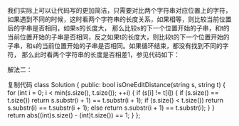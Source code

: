 我们实际上可以让代码写的更加简洁，只需要对比两个字符串对应位置上的字符，如果遇到不同的时候，这时看两个字符串的长度关系，如果相等，则比较当前位置后的字串是否相同，如果s的长度大，
那么比较s的下一个位置开始的子串，和t的当前位置开始的子串是否相同，反之如果t的长度大，则比较t的下一个位置开始的子串，和s的当前位置开始的子串是否相同。如果循环结束，都没有找到不同的字符，
那么此时看两个字符串的长度是否相差1，参见代码如下：



解法二：

复制代码
class Solution {
public:
bool isOneEditDistance(string s, string t) {
for (int i = 0; i < min(s.size(), t.size()); ++i) {
if (s[i] != t[i]) {
if (s.size() == t.size()) return s.substr(i + 1) == t.substr(i + 1);
if (s.size() < t.size()) return s.substr(i) == t.substr(i + 1);
else return s.substr(i + 1) == t.substr(i);
}
}
return abs((int)s.size() - (int)t.size()) == 1;
}
};